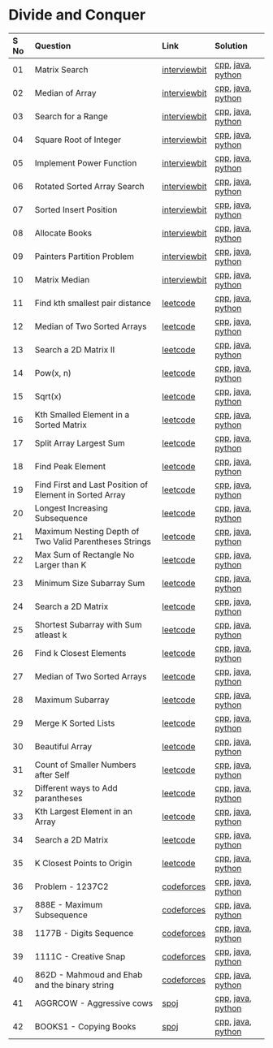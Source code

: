 # Divide and Conquer

| S No | Question                                                | Link                                                                                               | Solution                      |
| :--- | :------------------------------------------------------ | :------------------------------------------------------------------------------------------------- | :---------------------------- |
| 01   | Matrix Search                                           | [interviewbit](https://www.interviewbit.com/problems/matrix-search/)                               | [cpp](), [java](), [python]() |
| 02   | Median of Array                                         | [interviewbit](https://www.interviewbit.com/problems/median-of-array/)                             | [cpp](), [java](), [python]() |
| 03   | Search for a Range                                      | [interviewbit](https://www.interviewbit.com/problems/search-for-a-range/)                          | [cpp](), [java](), [python]() |
| 04   | Square Root of Integer                                  | [interviewbit](https://www.interviewbit.com/problems/square-root-of-integer/)                      | [cpp](), [java](), [python]() |
| 05   | Implement Power Function                                | [interviewbit](https://www.interviewbit.com/problems/implement-power-function/)                    | [cpp](), [java](), [python]() |
| 06   | Rotated Sorted Array Search                             | [interviewbit](https://www.interviewbit.com/problems/rotated-sorted-array-search/)                 | [cpp](), [java](), [python]() |
| 07   | Sorted Insert Position                                  | [interviewbit](https://www.interviewbit.com/problems/sorted-insert-position/)                      | [cpp](), [java](), [python]() |
| 08   | Allocate Books                                          | [interviewbit](https://www.interviewbit.com/problems/allocate-books/)                              | [cpp](), [java](), [python]() |
| 09   | Painters Partition Problem                              | [interviewbit](https://www.interviewbit.com/problems/painters-partition-problem/)                  | [cpp](), [java](), [python]() |
| 10   | Matrix Median                                           | [interviewbit](https://www.interviewbit.com/problems/matrix-median/)                               | [cpp](), [java](), [python]() |
| 11   | Find kth smallest pair distance                         | [leetcode](https://leetcode.com/problems/find-k-th-smallest-pair-distance/)                        | [cpp](), [java](), [python]() |
| 12   | Median of Two Sorted Arrays                             | [leetcode](https://leetcode.com/problems/median-of-two-sorted-arrays/)                             | [cpp](), [java](), [python]() |
| 13   | Search a 2D Matrix II                                   | [leetcode](https://leetcode.com/problems/search-a-2d-matrix-ii/)                                   | [cpp](), [java](), [python]() |
| 14   | Pow(x, n)                                               | [leetcode](https://leetcode.com/problems/powx-n/)                                                  | [cpp](), [java](), [python]() |
| 15   | Sqrt(x)                                                 | [leetcode](https://leetcode.com/problems/sqrtx/)                                                   | [cpp](), [java](), [python]() |
| 16   | Kth Smalled Element in a Sorted Matrix                  | [leetcode](https://leetcode.com/problems/kth-smallest-element-in-a-sorted-matrix/)                 | [cpp](), [java](), [python]() |
| 17   | Split Array Largest Sum                                 | [leetcode](https://leetcode.com/problems/split-array-largest-sum/)                                 | [cpp](), [java](), [python]() |
| 18   | Find Peak Element                                       | [leetcode](https://leetcode.com/problems/find-peak-element/)                                       | [cpp](), [java](), [python]() |
| 19   | Find First and Last Position of Element in Sorted Array | [leetcode](https://leetcode.com/problems/find-first-and-last-position-of-element-in-sorted-array/) | [cpp](), [java](), [python]() |
| 20   | Longest Increasing Subsequence                          | [leetcode](https://leetcode.com/problems/longest-increasing-subsequence/)                          | [cpp](), [java](), [python]() |
| 21   | Maximum Nesting Depth of Two Valid Parentheses Strings  | [leetcode](https://leetcode.com/problems/maximum-nesting-depth-of-two-valid-parentheses-strings/)  | [cpp](), [java](), [python]() |
| 22   | Max Sum of Rectangle No Larger than K                   | [leetcode](https://leetcode.com/problems/max-sum-of-rectangle-no-larger-than-k/)                   | [cpp](), [java](), [python]() |
| 23   | Minimum Size Subarray Sum                               | [leetcode](https://leetcode.com/problems/minimum-size-subarray-sum/)                               | [cpp](), [java](), [python]() |
| 24   | Search a 2D Matrix                                      | [leetcode](https://leetcode.com/problems/search-a-2d-matrix/)                                      | [cpp](), [java](), [python]() |
| 25   | Shortest Subarray with Sum atleast k                    | [leetcode](https://leetcode.com/problems/shortest-subarray-with-sum-at-least-k/)                   | [cpp](), [java](), [python]() |
| 26   | Find k Closest Elements                                 | [leetcode](https://leetcode.com/problems/find-k-closest-elements/)                                 | [cpp](), [java](), [python]() |
| 27   | Median of Two Sorted Arrays                             | [leetcode](https://leetcode.com/problems/median-of-two-sorted-arrays/)                             | [cpp](), [java](), [python]() |
| 28   | Maximum Subarray                                        | [leetcode](https://leetcode.com/problems/maximum-subarray/)                                        | [cpp](), [java](), [python]() |
| 29   | Merge K Sorted Lists                                    | [leetcode](https://leetcode.com/problems/merge-k-sorted-lists/)                                    | [cpp](), [java](), [python]() |
| 30   | Beautiful Array                                         | [leetcode](https://leetcode.com/problems/beautiful-array/)                                         | [cpp](), [java](), [python]() |
| 31   | Count of Smaller Numbers after Self                     | [leetcode](https://leetcode.com/problems/count-of-smaller-numbers-after-self/)                     | [cpp](), [java](), [python]() |
| 32   | Different ways to Add parantheses                       | [leetcode](https://leetcode.com/problems/different-ways-to-add-parentheses/)                       | [cpp](), [java](), [python]() |
| 33   | Kth Largest Element in an Array                         | [leetcode](https://leetcode.com/problems/kth-largest-element-in-an-array/)                         | [cpp](), [java](), [python]() |
| 34   | Search a 2D Matrix                                      | [leetcode](https://leetcode.com/problems/search-a-2d-matrix-ii/)                                   | [cpp](), [java](), [python]() |
| 35   | K Closest Points to Origin                              | [leetcode](https://leetcode.com/problems/k-closest-points-to-origin/)                              | [cpp](), [java](), [python]() |
| 36   | Problem - 1237C2                                        | [codeforces](https://codeforces.com/problemset/problem/1237/C2)                                    | [cpp](), [java](), [python]() |
| 37   | 888E - Maximum Subsequence                              | [codeforces](https://codeforces.com/contest/888/problem/E)                                         | [cpp](), [java](), [python]() |
| 38   | 1177B - Digits Sequence                                 | [codeforces](https://codeforces.com/problemset/problem/1177/B)                                     | [cpp](), [java](), [python]() |
| 39   | 1111C - Creative Snap                                   | [codeforces](https://codeforces.com/problemset/problem/1111/C)                                     | [cpp](), [java](), [python]() |
| 40   | 862D - Mahmoud and Ehab and the binary string           | [codeforces](https://codeforces.com/problemset/problem/862/D)                                      | [cpp](), [java](), [python]() |
| 41   | AGGRCOW - Aggressive cows                               | [spoj](https://www.spoj.com/problems/AGGRCOW/)                                                     | [cpp](), [java](), [python]() |
| 42   | BOOKS1 - Copying Books                                  | [spoj](https://www.spoj.com/problems/BOOKS1/)                                                      | [cpp](), [java](), [python]() |
